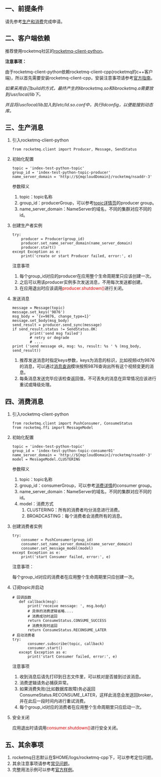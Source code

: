 ## 一、<span id="apply">前提条件</span>

请先参考[生产和消费](produceAndConsume)完成申请。

## 二、<span id="client">客户端依赖</span>

推荐使用rocketmq社区的[rocketmq-client-python](https://github.com/apache/rocketmq-client-python)。

**注意事项：**

由于rocketmq-client-python依赖rocketmq-client-cpp(rocketmq的c++客户端)，所以首先需要安装rocketmq-client-cpp，安装注意事项请参考[官方指南](https://github.com/apache/rocketmq-client-cpp)。

*如果采用自己build的方式，最终产生的librocketmq.so和librocketmq.a需要放到/usr/local/lib下。*

*并且将/usr/local/lib加入到/etc/ld.so.conf中，执行ldconfig，以便能搜到动态库。* 

## 三、<span id="produce">生产消息</span>

1. 引入rocketmq-client-python

   ```
   from rocketmq.client import Producer, Message, SendStatus
   ```

2. 初始化配置

   ```
   topic = 'index-test-python-topic'
   group_id = 'index-test-python-topic-producer'
   name_server_domain = 'http://${mqcloudDomain}/rocketmq/nsaddr-3'
   ```

   参数释义

   1. topic：topic名称
   2. group_id：producerGroup，可以参考[topic详情页](topic#detail)的producer group。
   3. name_server_domain：NameServer的域名，不同的集群对应不同的id。

3. 创建生产者实例

   ```
   try:
       producer = Producer(group_id)
       producer.set_name_server_domain(name_server_domain)
       producer.start()
   except Exception as e:
       print('create or start Producer failed, error:', e)
   ```

   注意事项

   1. 每个group_id对应的producer在应用整个生命周期里只应该创建一次。
   2. 之后可以用该producer实例多次发送消息，不用每次发送都创建。
   3. 在应用退出时应该调用<font color=red>producer.shutdown()</font>进行关闭。

4. 发送消息

   ```
   message = Message(topic)
   message.set_keys('9876')
   msg_body = '{v=9876, change_type=1}'
   message.set_body(msg_body)
   send_result = producer.send_sync(message)
   if send_result.status != SendStatus.OK:
           print('send msg failed')
           # retry or degrade
           # ....
   print ('send message ok, msg: %s, result: %s ' % (msg_body, send_result))
   ```

   1. 推荐发送消息时指定keys参数，keys为消息的标识，比如视频id为9876的消息，可以通过[消息查询](messageQuery#key)模块按照9876查询出所有这个视频变更的消息。
   2. 每条消息发送完毕应该检查返回值，不可丢失的消息在异常情况应该进行重试或降级处理。

## 四、<span id="consume">消费消息</span>

1. 引入rocketmq-client-python

   ```
   from rocketmq.client import PushConsumer, ConsumeStatus
   from rocketmq.ffi import MessageModel
   ```

2. 初始化配置

   ```
   topic = 'index-test-python-topic'
   group_id = 'index-test-python-topic-consumer01'
   name_server_domain = 'http://${mqcloudDomain}/rocketmq/nsaddr-3'
   model = MessageModel.CLUSTERING
   ```

   参数释义

   1. topic：topic名称
   2. group_id：consumerGroup，可以参考[消费详情](topic#consume)的consumer group。
   3. name_server_domain：NameServer的域名，不同的集群对应不同的id。
   5. model：消费方式
      1. CLUSTERING：所有的消费者均分消息进行消费。
      2. BROADCASTING：每个消费者会消费所有的消息。

3. 创建消费者实例

   ```
   try:
       consumer = PushConsumer(group_id)
       consumer.set_name_server_domain(name_server_domain)
       consumer.set_message_model(model)
   except Exception as e:
       print('start Consumer failed, error:', e)
   ```

   注意事项：

   每个group_id对应的消费者在应用整个生命周期里只应创建一次。

4. 订阅topic并启动

   ```
   # 回调函数
      def callback(msg):
          print('receive message: ', msg.body)
          # 具体的消费逻辑省略....
          # 消费成功时返回
          return ConsumeStatus.CONSUME_SUCCESS
          # 消费失败时返回
          return ConsumeStatus.RECONSUME_LATER
   # 启动消费者
   try:
          consumer.subscribe(topic, callback)
          consumer.start()
      except Exception as e:
          print('start Consumer failed, error:', e)
   ```

   注意事项

   1. 收到消息后请先打印到日志文件里，可以核对是否接到过该消息。
   2. 消费逻辑请务必捕获异常。
   3. 如果消费失败(比如数据库故障)务必返回ConsumeStatus.RECONSUME_LATER，这样此消息会发送回broker，并在此后一段时间内进行重试消费。
   4. 每个group_id对应的消费者在应用整个生命周期里只应启动一次。

5. 安全关闭

   应用退出时请调用<font color=red>consumer.shutdown()</font>进行安全关闭。

## 五、<span id="other">其余事项</span>

1. rocketmq日志默认在$HOME/logs/rocketmq-cpp下，可以参考定位问题。
2. 其余注意事项请参考[常见问题](faq)。
3. 完整用法示例可以参考[官方样例](https://github.com/apache/rocketmq-client-python/tree/master/samples)。

